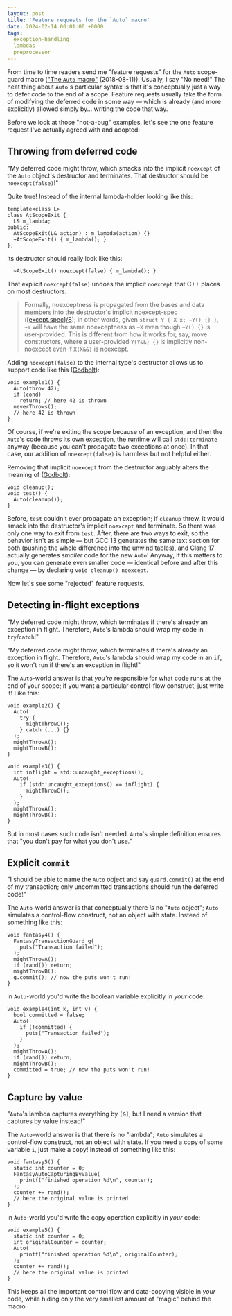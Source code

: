 ```yaml
---
layout: post
title: 'Feature requests for the `Auto` macro'
date: 2024-02-14 00:01:00 +0000
tags:
  exception-handling
  lambdas
  preprocessor
---
```


From time to time readers send me "feature requests" for the `Auto` scope-guard macro
(["The `Auto` macro"](/blog/2018/08/11/the-auto-macro) (2018-08-11)).
Usually, I say "No need!" The neat thing about `Auto`'s particular syntax
is that it's conceptually just a way to defer code to the end of a scope. Feature requests
usually take the form of modifying the deferred code in some way — which is already (and more
explicitly) allowed simply by... writing the code that way.

Before we look at those "not-a-bug" examples, let's see the one feature request I've
actually agreed with and adopted:

## Throwing from deferred code

"My deferred code might throw, which smacks into the implicit `noexcept` of the `Auto`
object's destructor and terminates. That destructor should be `noexcept(false)`!"

Quite true! Instead of the internal lambda-holder looking like this:

    template<class L>
    class AtScopeExit {
      L& m_lambda;
    public:
      AtScopeExit(L& action) : m_lambda(action) {}
      ~AtScopeExit() { m_lambda(); }
    };

its destructor should really look like this:

      ~AtScopeExit() noexcept(false) { m_lambda(); }

That explicit `noexcept(false)` undoes the implicit `noexcept` that C++ places
on most destructors.

> Formally, noexceptness is propagated from the bases and data
> members into the destructor's implicit noexcept-spec
> ([[except.spec]/8](https://eel.is/c++draft/except.spec#8));
> in other words, given `struct Y { X x; ~Y() {} }`, `~Y` will have the same
> noexceptness as `~X` even though `~Y() {}` is user-provided. This is different from how it works for, say,
> move constructors, where a user-provided `Y(Y&&) {}` is implicitly non-noexcept
> even if `X(X&&)` is noexcept.

Adding `noexcept(false)` to the internal type's destructor
allows us to support code like this ([Godbolt](https://godbolt.org/z/qG1aM7fjM)):

    void example1() {
      Auto(throw 42);
      if (cond)
        return; // here 42 is thrown
      neverThrows();
      // here 42 is thrown
    }

Of course, if we're exiting the scope because of an exception, and then the `Auto`'s code
throws its own exception, the runtime will call `std::terminate` anyway (because you can't
propagate two exceptions at once). In that case, our addition of `noexcept(false)` is
harmless but not helpful either.

Removing that implicit `noexcept` from the destructor arguably alters the meaning of
([Godbolt](https://godbolt.org/z/va7bzWbE1)):

    void cleanup();
    void test() {
      Auto(cleanup());
    }

Before, `test` couldn't ever propagate an exception; if `cleanup` threw, it would smack
into the destructor's implicit `noexcept` and terminate. So there was only one way to
exit from `test`. After, there are two ways to exit, so the behavior isn't as simple —
but GCC 13 generates the same text section for both (pushing the whole difference
into the unwind tables), and Clang 17 actually generates _smaller_ code for the new `Auto`!
Anyway, if this matters to you, you can generate even smaller code — identical before and
after this change — by declaring `void cleanup() noexcept`.

Now let's see some "rejected" feature requests.

## Detecting in-flight exceptions

"My deferred code might throw, which terminates if there's already an exception in flight.
Therefore, `Auto`'s lambda should wrap my code in `try`/`catch`!"

"My deferred code might throw, which terminates if there's already an exception in flight.
Therefore, `Auto`'s lambda should wrap my code in an `if`, so it won't run if there's an
exception in flight!"

The `Auto`-world answer is that _you're_ responsible for what code runs at the end of your
scope; if you want a particular control-flow construct, just write it! Like this:

    void example2() {
      Auto(
        try {
          mightThrowC();
        } catch (...) {}
      );
      mightThrowA();
      mightThrowB();
    }

    void example3() {
      int inflight = std::uncaught_exceptions();
      Auto(
        if (std::uncaught_exceptions() == inflight) {
          mightThrowC();
        }
      );
      mightThrowA();
      mightThrowB();
    }

But in most cases such code isn't needed.
`Auto`'s simple definition ensures that "you don't pay for what you don't use."

## Explicit `commit`

"I should be able to name the `Auto` object and say `guard.commit()` at the end of my
transaction; only uncommitted transactions should run the deferred code!"

The `Auto`-world answer is that conceptually there _is_ no "`Auto` object";
`Auto` simulates a control-flow construct, not an object with state.
Instead of something like this:

    void fantasy4() {
      FantasyTransactionGuard g(
        puts("Transaction failed");
      );
      mightThrowA();
      if (rand()) return;
      mightThrowB();
      g.commit(); // now the puts won't run!
    }

in `Auto`-world you'd write the boolean variable explicitly in _your_ code:

    void example4(int k, int v) {
      bool committed = false;
      Auto(
        if (!committed) {
          puts("Transaction failed");
        }
      );
      mightThrowA();
      if (rand()) return;
      mightThrowB();
      committed = true; // now the puts won't run!
    }

## Capture by value

"`Auto`'s lambda captures everything by `[&]`, but I need a version that captures
by value instead!"

The `Auto`-world answer is that there _is_ no "lambda"; `Auto` simulates
a control-flow construct, not an object with state. If you need a copy of
some variable `i`, just make a copy! Instead of something like this:

    void fantasy5() {
      static int counter = 0;
      FantasyAutoCapturingByValue(
        printf("finished operation %d\n", counter);
      );
      counter += rand();
      // here the original value is printed
    }

in `Auto`-world you'd write the copy operation explicitly in _your_ code:

    void example5() {
      static int counter = 0;
      int originalCounter = counter;
      Auto(
        printf("finished operation %d\n", originalCounter);
      );
      counter += rand();
      // here the original value is printed
    }

This keeps all the important control flow and data-copying visible in _your_ code,
while hiding only the very smallest amount of "magic" behind the macro.
